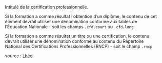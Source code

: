 Intitulé de la certification professionnelle.

Si la formation a comme résultat l’obtention d’un diplôme, le contenu de cet élément devrait utiliser une dénomination conforme aux tables de l’Éducation Nationale - soit les champs `.cfd.court` ou `.cfd.long`

Si la formation a comme résultat un titre ou une certification, le contenu devrait utiliser une dénomination conforme au contenu du Répertoire National des Certifications Professionnelles (RNCP) - soit le champ `.rncp`

source : [Lhéo](http://lheo.gouv.fr/2.3/lheo/intitule-formation.html)
